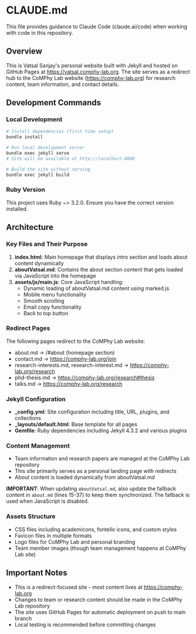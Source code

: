 # CLAUDE.md

This file provides guidance to Claude Code (claude.ai/code) when working with code in this repository.

## Overview

This is Vatsal Sanjay's personal website built with Jekyll and hosted on GitHub Pages at https://vatsal.comphy-lab.org. The site serves as a redirect hub to the CoMPhy Lab website (https://comphy-lab.org) for research content, team information, and contact details.

## Development Commands

### Local Development
```bash
# Install dependencies (first time setup)
bundle install

# Run local development server
bundle exec jekyll serve
# Site will be available at http://localhost:4000

# Build the site without serving
bundle exec jekyll build
```

### Ruby Version
This project uses Ruby ~> 3.2.0. Ensure you have the correct version installed.

## Architecture

### Key Files and Their Purpose

1. **index.html**: Main homepage that displays intro section and loads about content dynamically
2. **aboutVatsal.md**: Contains the about section content that gets loaded via JavaScript into the homepage
3. **assets/js/main.js**: Core JavaScript handling:
   - Dynamic loading of aboutVatsal.md content using marked.js
   - Mobile menu functionality
   - Smooth scrolling
   - Email copy functionality
   - Back to top button

### Redirect Pages

The following pages redirect to the CoMPhy Lab website:
- about.md → /#about (homepage section)
- contact.md → https://comphy-lab.org/join
- research-interests.md, research-interest.md → https://comphy-lab.org/research
- phd-thesis.md → https://comphy-lab.org/research#thesis
- talks.md → https://comphy-lab.org/research

### Jekyll Configuration

- **_config.yml**: Site configuration including title, URL, plugins, and collections
- **_layouts/default.html**: Base template for all pages
- **Gemfile**: Ruby dependencies including Jekyll 4.3.2 and various plugins

### Content Management

- Team information and research papers are managed at the CoMPhy Lab repository
- This site primarily serves as a personal landing page with redirects
- About content is loaded dynamically from aboutVatsal.md

**IMPORTANT**: When updating `aboutVatsal.md`, also update the fallback content in `about.md` (lines 15-37) to keep them synchronized. The fallback is used when JavaScript is disabled.

### Assets Structure

- CSS files including academicons, fontello icons, and custom styles
- Favicon files in multiple formats
- Logo files for CoMPhy Lab and personal branding
- Team member images (though team management happens at CoMPhy Lab site)

## Important Notes

- This is a redirect-focused site - most content lives at https://comphy-lab.org
- Changes to team or research content should be made in the CoMPhy Lab repository
- The site uses GitHub Pages for automatic deployment on push to main branch
- Local testing is recommended before committing changes